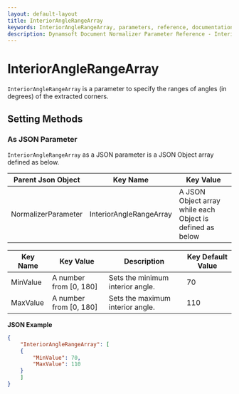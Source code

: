 ```yaml
---
layout: default-layout
title: InteriorAngleRangeArray
keywords: InteriorAngleRangeArray, parameters, reference, documentation
description: Dynamsoft Document Normalizer Parameter Reference - InteriorAngleRangeArray
---
```


# InteriorAngleRangeArray

`InteriorAngleRangeArray` is a parameter to specify the ranges of angles (in degrees) of the extracted corners.

## Setting Methods

### As JSON Parameter

`InteriorAngleRangeArray` as a JSON parameter is a JSON Object array defined as below.

| Parent Json Object | Key Name | Key Value |
| ------------------ | ------------------- | ---------- |
| NormalizerParameter | InteriorAngleRangeArray | A JSON Object array while each Object is defined as below |

| Key Name | Key Value | Description | Key Default Value |
| -------- | --------- | ----------- | ----------------- |
| MinValue | A number from [0, 180] | Sets the minimum interior angle. | 70 |
| MaxValue | A number from [0, 180] | Sets the maximum interior angle. | 110 |

**JSON Example**

```json
{
    "InteriorAngleRangeArray": [
    {
        "MinValue": 70,
        "MaxValue": 110
    }
    ]
}
```
